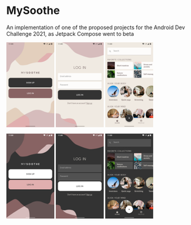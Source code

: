 # MySoothe
An implementation of one of the proposed projects for the Android Dev Challenge 2021, as Jetpack Compose went to beta

<img src="/screenshots/welcome-light.png" alt="Welcome screen, light" width="25%" /> <img src="/screenshots/login-light.png" alt="Login screen, light" width="25%" /> <img src="/screenshots/home-light.png" alt="Home screen, light" width="25%" />

<img src="/screenshots/welcome-dark.png" alt="Welcome screen, dark" width="25%" /> <img src="/screenshots/login-dark.png" alt="Login screen, dark" width="25%" /> <img src="/screenshots/home-dark.png" alt="Home screen, dark" width="25%" />
